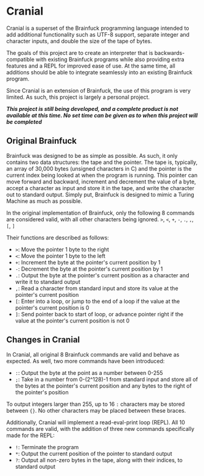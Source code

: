 # Cranial

Cranial is a superset of the Brainfuck programming language intended to add additional functionality such as UTF-8 support,
separate integer and character inputs, and double the size of the tape of bytes.

The goals of this project are to create an interpreter that is backwards-compatible with existing Brainfuck programs while also providing
extra features and a REPL for improved ease of use. At the same time, all additions should be able to integrate seamlessly into an existing
Brainfuck program.

Since Cranial is an extension of Brainfuck, the use of this program is very limited. As such, this project is largely a personal project.

***This project is still being developed, and a complete product is not available at this time. No set time can be given as to when this project will be completed***

## Original Brainfuck

Brainfuck was designed to be as simple as possible. As such, it only contains two data structures: the tape and the pointer.
The tape is, typically, an array of 30,000 bytes (unsigned characters in C) and the pointer is the current index being looked at
when the program is running. This pointer can move forward and backward, increment and decrement the value of a byte, accept a character
as input and store it in the tape, and write the character out to standard output. Simply put, Brainfuck is designed to mimic a Turing Machine
as much as possible.

In the original implementation of Brainfuck, only the following 8 commands are considered valid, with all other characters being ignored.
`>`, `<`, `+`, `-`, `.`, `,`, `[`, `]`

Their functions are described as follows:

* `>`: Move the pointer 1 byte to the right
* `<`: Move the pointer 1 byte to the left
* `+`: Increment the byte at the pointer's current position by 1
* `-`: Decrement the byte at the pointer's current position by 1
* `.`: Output the byte at the pointer's current position as a character and write it to standard output
* `,`: Read a character from standard input and store its value at the pointer's current position
* `[`: Enter into a loop, or jump to the end of a loop if the value at the pointer's current position is 0
* `]`: Send pointer back to start of loop, or advance pointer right if the value at the pointer's current position is not 0

## Changes in Cranial

In Cranial, all original 8 Brainfuck commands are valid and behave as expected. As well, two more commands have been introduced:

* `:`: Output the byte at the point as a number between 0-255
* `;`: Take in a number from 0-(2^128)-1 from standard input and store all of the bytes at the pointer's current position and any bytes to the right of the pointer's position

To output integers larger than 255, up to 16 `:` characters may be stored between `{}`. No other characters may be placed between these braces.

Additionally, Cranial will implement a read-eval-print loop (REPL). All 10 commands are valid, with the addition of three new commands
specifically made for the REPL:

* `!`: Terminate the program
* `*`: Output the current position of the pointer to standard output
* `?`: Output all non-zero bytes in the tape, along with their indices, to standard output

